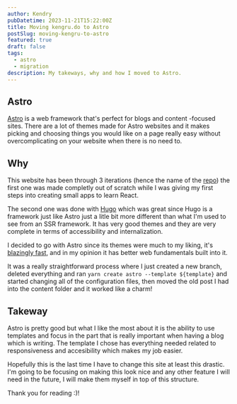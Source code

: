 ```yaml
---
author: Kendry
pubDatetime: 2023-11-21T15:22:00Z
title: Moving kengru.do to Astro
postSlug: moving-kengru-to-astro
featured: true
draft: false
tags:
  - astro
  - migration
description: My takeways, why and how I moved to Astro.
---
```


## Astro

[Astro](https://astro.build/) is a web framework that's perfect for blogs and content
-focused sites.
There are a lot of themes made for Astro websites and it makes picking and choosing
things you would like on a page really easy without overcomplicating on your
website when there is no need to.

## Why

This website has been through 3 iterations (hence the name of the [repo](https://github.com/kengru/kgv3)) the first one was made completly out of scratch while I was giving my first
steps into creating small apps to learn React.

The second one was done with [Hugo](https://gohugo.io/) which was great since Hugo
is a framework just like Astro just a litle bit more different than what I'm used to
see from an SSR framework. It has very good themes and they are very complete in terms of
accessibility and internalization.

I decided to go with Astro since its themes were much to my liking, it's [blazingly fast](https://astro.build/blog/2023-web-framework-performance-report/), and in my opinion it has
better web fundamentals built into it.

It was a really straightforward process where I just created a new branch, deleted everything
and ran `yarn create astro --template ${template}` and started changing all of the configuration
files, then moved the old post I had into the content folder and it worked like a charm!

## Takeway

Astro is pretty good but what I like the most about it is the ability to use templates and
focus in the part that is really important when having a blog which is writing. The template
I chose has everything needed related to responsiveness and accesibility which makes my
job easier.

Hopefully this is the last time I have to change this site at least this drastic. I'm going
to be focusing on making this look nice and any other feature I will need in the future, I
will make them myself in top of this structure.

Thank you for reading :)!
